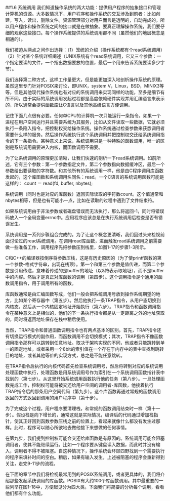 ##1.6 系统调用
我们知道操作系统的两大功能：提供用户程序的抽象接口和管理计算机的资源。大多数情况下，用户程序和操作系统的交互涉及到前者；比如创建，写入，读出，删除文件。资源管理部分对用户而言是透明的，自动完成的。所以用户程序和操作系统之间的接口就是在做抽象。要真正理解操作系统，我们要仔细的观察这些接口。每个操作系统提供的系统调用都不同（虽然他们的地层概念是相通的）。

我们被迫从两点之间作出选择：（1）笼统的介绍（操作系统都有个read系统调用）（2）针对某个系统详细阐述（UNIX系统有个read系统调用，它又三个参数：一个指定要读的文件，一个指出数据要放的位置，最后一个用来告诉系统要读多少字节）。

我们选择第二种方式，这样工作量更大，但是能更加深入地剖析操作系统的原理。虽然这里专门针对POSIX来讨论，即UNIX，system V，Linux，BSD，MINIX3等等，但是其他现代操作系统也有对应的系统调用来实现同样的功能，至多是细节有所不同。由于实际的系统调用发起过程都是高度依赖硬件实现并用汇编语言来表示的，所以通常会提供函数库让C语言以及其他高级语言方便调用。

记住下面几点很有必要。任何单CPU的计算机一次只能运行一条指令。如果一个进程在用户空间运行并且需要系统为其服务，比如从文件读取一些数据，它就必须执行一条陷入指令，把控制权交给操作系统。操作系统通过检查参数来获悉调用者需要什么样的服务。然后操作系统执行这个系统调用并把控制权交还给系统调用指令的下一条指令。某种意义上来说，系统调用只是一种特殊的函数调用，唯一的区别是系统调用需要进入内核，而函数调用不需要。

为了让系统调用的原理更加清晰，让我们快速的剖析一下read系统调用。如前所述，它有三个参数：第一个参数指定文件，第二个参数指向数据缓冲区，最后一个参数给出要读取的字符数。和其他所有的系统调用一样，他是由C程序调用库函数发起的，这个库函数和系统调用名同名：read。一个C语言的系统调用函数可能是这样的：
count ＝ read(fd, buffer, nbytes);

系统调用（同时也是对应的库函数）返回实际读取的字符数count。这个值通常和nbytes相等，但是也有可能小一点，比如在读取的过程中遇到了文件结束符。

如果系统调用由于非法参数或者磁盘错误而无法执行，那么将返回-1，同时将错误码放入一个全局变量errno中。应用程序应该总是在执行系统调用后检查是否有错误发生。

系统调用是一系列步骤组合完成的。为了让这个概念更清晰，我们回过头来检视前面讨论过的read系统调用。在调用read库函数，进而触发read系统调用之前需要做一些准备工作，调用程序先把参数压到栈里，如图1-17的步骤1-3所示。

C和C++的编译器按倒序将参数压栈，这是有历史原因的（为了使printf函数的第一个参数-格式字符串，出现在栈顶）。第一个和第三个参数是值传递，而第二个参数是引用传递，意味着传递的是buffer的地址（以&符表示取地址），而不是buffer中的内容。然后才是真正对库函数的调用（第四步）。这个调用指令是个通用的函数调用指令，用于调用所有的函数。

库函数通常是由汇编函数写成，他们一般会把系统调用号放到操作系统期望的地方，比如某个寄存器中（第五步）。然后他执行一条TRAP指令，从用户态切换到内核态，然后从一个内核固定地址开始执行（第六步）。TRAP指令和函数调用指令在某种意义上是相似的，他们的下一条执行指令都是从一定距离之外的地址获取的，同时将返回地址保存在栈中稍后使用。

当然，TRAP指令和普通函数调用指令也有两点基本的区别。首先，TRAP指令还有切换运行模式的副作用，而函数调用不会切换模式；其次，TRAP指令不像函数调用指令那样可以跳转到任意地址。取决于架构实现的不同，他或者只能跳转到单一的固定地址，或者采用一个8bit的索引值在一个存在于内存中的表中查找到跳转目的地址，或者其他等价的实现方式，总之是不能任意跳转。

在TRAP指令后执行的内核代码首先检查系统调用号，然后将转到对应的系统调用处理函数中执行，处理函数是用系统调用号作为索引在一个系统调用函数指针表中找到的（第七步）。从这里开始系统调用函数执行他的任务（第八步）。一旦处理函数完成工作，控制权可能将被交还给用户空间的调用者-库函数，他接着执行TRAP指令后的那条用户空间代码（第九步）。这个库函数再通过常规的函数调用返回的方式返回到调用的用户程序中（第十步）。

为了完成这个过程，用户程序要清理栈，和常规的函数调用结束时一样（第十一步）。假设栈是向下增长的，通常这就是实际情况，编译后的代码通过增加栈指针，使其正好回到函数参数压栈之前的位置上，看起来就像什么都没有发生过那样。此时，程序可以随心所欲地去做他接下来想做的任何事情。

在第九步，我们提到控制权可能会交还给库函数是有原因的。系统调用可能会阻塞调用者，使其不能继续运行。比如一个程序要从键盘读入数据，而此时并没有输入，调用者不得不被阻塞。自这种情况下，操作系统会环顾四野找到一个需要执行的程序来填补时间的空白。稍后，如果有输入发生，上述被阻塞的程序会重新得到关注，走完9-11步的流程。

在下面的章节中我们将检视最常用到的POSIX系统调用，或者更具体的，我们将介绍那些发起系统调用的库函数。POSIX有大约100个库函数调用。其中最重要的一些列举在图1-18中，方便起见分为四大类。下面我们将简要的分析每个调用，看看他们都有什么功能。

